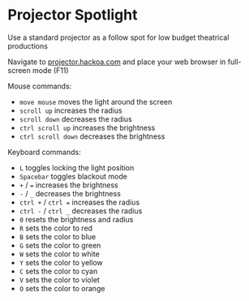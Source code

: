 # Projector Spotlight

Use a standard projector as a follow spot for low budget theatrical productions

Navigate to [projector.hackoa.com](projector.hackoa.com) and place your web browser in full-screen mode (F11)

Mouse commands:
* `move mouse` moves the light around the screen
* `scroll up` increases the radius
* `scroll down` decreases the radius
* `ctrl scroll up` increases the brightness
* `ctrl scroll down` decreases the brightness

Keyboard commands:
* `L` toggles locking the light position
* `Spacebar` toggles blackout mode
* `+` / `=` increases the brightness
* `-` / `_` decreases the brightness
* `ctrl +` / `ctrl =` increases the radius
* `ctrl -` / `ctrl _` decreases the radius
* `0` resets the brightness and radius
* `R` sets the color to red
* `B` sets the color to blue
* `G` sets the color to green
* `W` sets the color to white
* `Y` sets the color to yellow
* `C` sets the color to cyan
* `V` sets the color to violet
* `O` sets the color to orange
